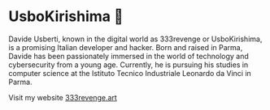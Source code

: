 # UsboKirishima 🍇

Davide Usberti, known in the digital world as 333revenge or UsboKirishima, is a promising Italian developer and hacker. Born and raised in Parma, Davide has been passionately immersed in the world of technology and cybersecurity from a young age. Currently, he is pursuing his studies in computer science at the Istituto Tecnico Industriale Leonardo da Vinci in Parma.

Visit my website [333revenge.art](https://333revenge.art)<br/>
